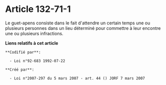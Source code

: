 # Article 132-71-1

Le guet-apens consiste dans le fait d'attendre un certain temps une ou plusieurs personnes dans un lieu déterminé pour
commettre à leur encontre une ou plusieurs infractions.

**Liens relatifs à cet article**

	**Codifié par**:

	  - Loi n°92-683 1992-07-22

	**Créé par**:

	  - Loi n°2007-297 du 5 mars 2007 - art. 44 () JORF 7 mars 2007
